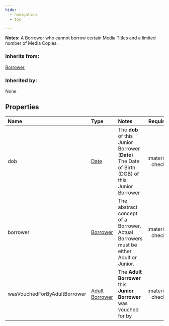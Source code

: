 ```yaml
---
hide:
  - navigation
  - toc

---
```


**Notes:** A Borrower who cannot borrow certain Media Titles and a limited number of Media Copies.  


### Inherits from: 


[Borrower, ](borrower.md)  


### Inherited by: 


None  


## Properties


| Name | Type | Notes | Required |
| :--- | :--- | :--- | :---: |
| dob | [Date](../../core-types/primitives/date.md) | The **dob** of this Junior Borrower (**Date**) <br>The Date of Birth (DOB) of this Junior Borrower | :material-check: |
| borrower | [Borrower](borrower.md) | The abstract concept of a Borrower. Actual Borrowers must be either Adult or Junior. | :material-check: |
| wasVouchedForByAdultBorrower | [Adult Borrower](adult-borrower.md) | The  **Adult Borrower** this **Junior Borrower** was vouched for by | :material-check: |
